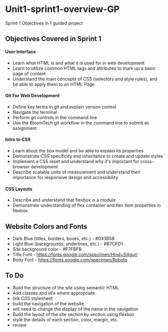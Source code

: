 # Unit1-sprint1-overview-GP
Sprint 1 Objectives in 1 guided project

## Objectives Covered in Sprint 1
#### User Interface 
* Learn what HTML is and what it is used for in web development 
* Learn to utilize common HTML tags and attributes to mark up a basic page of content 
* Understand the main concepts of CSS (selectors and style rules), and be able to apply them to an HTML Page 
#### Git For Web Development 
* Define key terms in git and explain version control
* Navigate the terminal 
* Perform git controls in the command line
* Use the BloomTech git workflow in the command line to submit an assignment 
#### Intro to CSS
* Learn about the box model and be able to explain its properties 
* Demonstrate CSS specificity and inheritance to create and update styles 
* Implement a CSS reset and understand why it's important for cross-browser development 
* Describe scalable units of measurement and understand their importance for responsive design and accessibility 
#### CSS Layouts 
* Describe and understand that flexbox is a module 
* Demonstrate understanding of flex container and flex item properties in flexbox 


## Website Colors and Fonts
* Dark Blue (titles, borders, boxes, etc.) - #033B58
* Light Blue (backgrounds, underlines, etc.) - #B7CFD1
* Site background color - #F7FBFB
* Title Font - https://fonts.google.com/specimen/Hind+Siliguri
* Body Font - https://fonts.google.com/specimen/Roboto

## To Do
* Build the structure of the site using semantic HTML
* Add classes and id's where appropriate 
* link CSS stylesheet 
* build the navigation of the website
* will need to change the display of the name in the navigation
* Build the layout of the site section by section using flexbox 
* style the details of each section, color, margin, etc. 
* review
